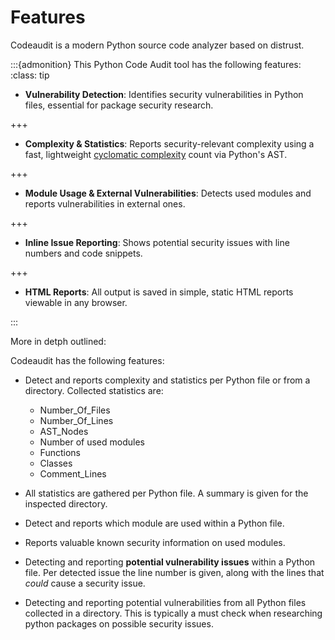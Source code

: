 # Features

Codeaudit is a modern Python source code analyzer based on distrust.

:::{admonition} This Python Code Audit tool has the following features:
:class: tip


* **Vulnerability Detection**: Identifies security vulnerabilities in Python files, essential for package security research.

+++

* **Complexity & Statistics**: Reports security-relevant complexity using a fast, lightweight [cyclomatic complexity](https://en.wikipedia.org/wiki/Cyclomatic_complexity) count via Python's AST.

+++

* **Module Usage & External Vulnerabilities**: Detects used modules and reports vulnerabilities in external ones.


+++
* **Inline Issue Reporting**: Shows potential security issues with line numbers and code snippets.


+++
* **HTML Reports**: All output is saved in simple, static HTML reports viewable in any browser.


:::


More in detph outlined:

Codeaudit has the following features:
*  Detect and reports complexity and statistics per Python file or from a directory. Collected statistics are: 
    * Number_Of_Files
    * Number_Of_Lines
    * AST_Nodes
    * Number of used modules 
    * Functions
    * Classes
    * Comment_Lines

* All statistics are gathered per Python file. A summary is given for the inspected directory.

*  Detect and reports which module are used within a Python file.

*  Reports valuable known security information on used modules.

*  Detecting and reporting **potential vulnerability issues** within a Python file.
Per detected issue the line number is given, along with the lines that *could* cause a security issue.


* Detecting and reporting potential vulnerabilities from all Python files collected in a directory.
This is typically a must check when researching python packages on possible security issues.
